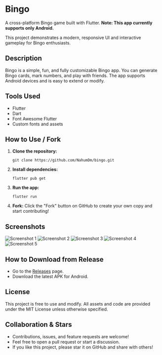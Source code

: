 # Bingo

A cross-platform Bingo game built with Flutter. **Note: This app currently supports only Android.**

This project demonstrates a modern, responsive UI and interactive gameplay for Bingo enthusiasts.

## Description

Bingo is a simple, fun, and fully customizable Bingo app. You can generate Bingo cards, mark numbers, and play with friends. The app supports Android devices and is easy to extend or modify.

## Tools Used

- Flutter
- Dart
- Font Awesome Flutter
- Custom fonts and assets

## How to Use / Fork

1. **Clone the repository:**
   ```
   git clone https://github.com/NahumDm/bingo.git
   ```
2. **Install dependencies:**
   ```
   flutter pub get
   ```
3. **Run the app:**
   ```
   flutter run
   ```
4. **Fork:**
   Click the "Fork" button on GitHub to create your own copy and start contributing!

## Screenshots

![Screenshot 1](assets/screenshots/1.png)
![Screenshot 2](assets/screenshots/2.png)
![Screenshot 3](assets/screenshots/3.png)
![Screenshot 4](assets/screenshots/4.png)
![Screenshot 5](assets/screenshots/5.png)

## How to Download from Release

- Go to the [Releases](https://github.com/NahumDm/bingo.git/releases) page.
- Download the latest APK for Android.

## License

This project is free to use and modify. All assets and code are provided under the MIT License unless otherwise specified.

## Collaboration & Stars

- Contributions, issues, and feature requests are welcome!
- Feel free to open a pull request or start a discussion.
- If you like this project, please star it on GitHub and share with others!
